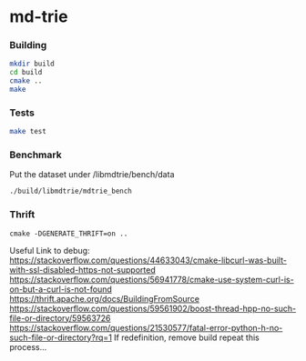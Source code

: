 # md-trie

### Building

```bash
mkdir build
cd build
cmake ..
make
```

### Tests

```bash
make test
```

### Benchmark

Put the dataset under /libmdtrie/bench/data
```bash
./build/libmdtrie/mdtrie_bench
```

### Thrift

```cd build
cmake -DGENERATE_THRIFT=on ..
```

Useful Link to debug:
https://stackoverflow.com/questions/44633043/cmake-libcurl-was-built-with-ssl-disabled-https-not-supported
https://stackoverflow.com/questions/56941778/cmake-use-system-curl-is-on-but-a-curl-is-not-found
https://thrift.apache.org/docs/BuildingFromSource
https://stackoverflow.com/questions/59561902/boost-thread-hpp-no-such-file-or-directory/59563726
https://stackoverflow.com/questions/21530577/fatal-error-python-h-no-such-file-or-directory?rq=1
If redefinition, remove build
repeat this process...
